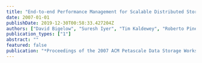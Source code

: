 ```yaml
---
title: "End-to-end Performance Management for Scalable Distributed Storage"
date: 2007-01-01
publishDate: 2019-12-30T00:58:33.427204Z
authors: ["David Bigelow", "Suresh Iyer", "Tim Kaldewey", "Roberto Pineiro", "Anna Povzner", "Scott A. Brandt", "Richard Golding", "Theodore Wong", "Carlos Maltzahn"]
publication_types: ["1"]
abstract: ""
featured: false
publication: "*Proceedings of the 2007 ACM Petascale Data Storage Workshop (PDSW 07)*"
---
```


